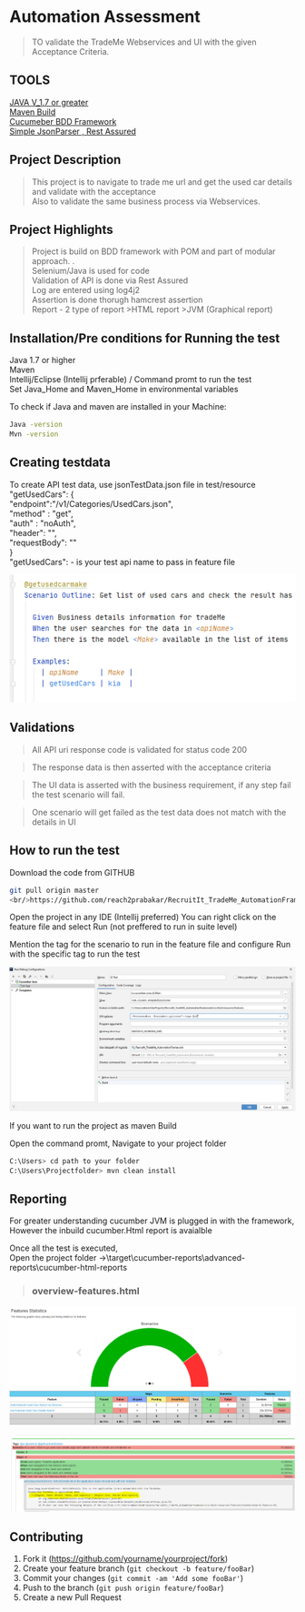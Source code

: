 # Automation Assessment


> TO validate the TradeMe Webservices and UI with the given Acceptance Criteria.

## TOOLS
[JAVA V_1.7 or greater](https://www.java.com/en/download/)<br/>
[Maven Build](https://maven.apache.org/download.cgi)<br/>
[Cucumeber BDD Framework](https://mvnrepository.com/artifact/io.cucumber/cucumber-java/6.3.0)<br/>
[Simple JsonParser , Rest Assured](https://mvnrepository.com/artifact/com.googlecode.json-simple/json-simple)

## Project Description
> This project is to navigate to trade me url and get the used car details and validate with the acceptance
<br/>Also to validate the same business process via Webservices.

## Project Highlights
> Project is build on BDD framework with POM and  part of modular approach. .<br/>
> Selenium/Java is used for code<br/>
> Validation of API is done via Rest Assured <br/>
> Log are entered using log4j2<br/>
>Assertion is done thorugh hamcrest assertion <br/>
>Report - 2 type of report 
	>HTML report
	>JVM (Graphical report) <br/>



## Installation/Pre conditions for Running the test

Java 1.7 or higher
<br/>Maven 
<br/>Intellij/Eclipse (Intellij prferable) / Command promt to run the test
<br/>Set Java_Home and Maven_Home in environmental variables

To check if Java and maven are installed in your Machine:

```sh
Java -version
Mvn -version
```

## Creating testdata
To create API test data, use jsonTestData.json file in test/resource
<br/>"getUsedCars": { 
  <br/>    "endpoint":"/v1/Categories/UsedCars.json",
   <br/> "method" : "get",
  <br/>      "auth" : "noAuth",
   <br/> "header": "",
  <br/>  "requestBody": ""
  <br/>}
  <br/>"getUsedCars":  - is your test api name to pass in feature file

  
  ![scenario](/src/test/resources/imageForReadme/FeatureApiData.jpg)
  
  ## Validations
  
  > All API uri response code is validated for status code 200
  
  > The response data is then asserted with the acceptance criteria 
  
  > The UI data is asserted with the business requirement, if any step fail the test scenario will fail.
  
  > One scenario will get failed as the test data does not match with the details in UI
  

## How to run the test

Download the code from GITHUB 

```sh
git pull origin master 
<br/>https://github.com/reach2prabakar/RecruitIt_TradeMe_AutomationFramework.git
```

Open the project in any IDE (Intellij preferred)
You can right click on the feature file and select Run (not preffered to run in suite level)

Mention the tag for the scenario to run in the feature file and configure Run with the specific tag to run the test

![configure](/src/test/resources/imageForReadme/config.JPG)

If you want to run the project as maven Build 

Open the command promt, Navigate to your project folder
```sh
C:\Users> cd path to your folder
C:\Users\Projectfolder> mvn clean install
```

## Reporting

For greater understanding cucumber JVM is plugged in with the framework, However the inbuild cucumber.Html report is avaialble

Once all the test is executed,
<br/>Open the project folder ->\target\cucumber-reports\advanced-reports\cucumber-html-reports
>### overview-features.html

![Scenario](/src/test/resources/imageForReadme/scenarioReport.jpg)
<br/>
<br/>
![FailedScenario](/src/test/resources/imageForReadme/failedscenario.jpg)


## Contributing

1. Fork it (<https://github.com/yourname/yourproject/fork>)
2. Create your feature branch (`git checkout -b feature/fooBar`)
3. Commit your changes (`git commit -am 'Add some fooBar'`)
4. Push to the branch (`git push origin feature/fooBar`)
5. Create a new Pull Request

